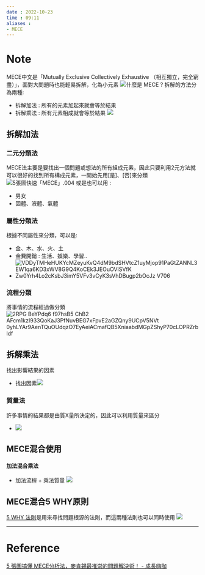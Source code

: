 ```yaml
---
date : 2022-10-23
time : 09:11
aliases :
- MECE
---
```

# Note
MECE中文是「Mutually Exclusive Collectively Exhaustive （相互獨立，完全窮盡）」，面對大問題時也能輕易拆解，化為小元素
![什麼是 MECE ?](C:\Users\sssss\OneDrive\Desktop\obsidian\zettelkasten\zettelkasten\Extras\Media\image\3CYt31wQlEaXlAJIdxcjJshDDzI1ePXU_6H162y_d9Nwrh7quxer5UAGf8llHBcI4xYvIa4khQSFVy5tfa8fAmsxIoUtnSNxCmwOZQubk7-UUMxZcE-zo81s31OGC9x3xO98CiiE.jpeg)
拆解的方法分為兩種:
- 拆解加法 : 所有的元素加起來就會等於結果
- 拆解乘法 : 所有元素相成就會等於結果
![](Pasted%20image%2020221023091836.png)

## 拆解加法
### 二元分類法
MECE法主要是要找出一個問題或想法的所有組成元素，因此只要利用2元方法就可以很好的找到所有構成元素，一開始先用[是]、[否]來分類
![5張圖快速「MECE」.004](C:\Users\sssss\OneDrive\Desktop\obsidian\zettelkasten\zettelkasten\Extras\Media\image\wn_A_4RKeoFqqtrr8Bkg3ckgfwTj1w_WpJ2C-e-cIu_4e6k6ywLpQMEVo3yT52d8McN5gZdrJio_ju_QdvcetmcqQ0tmEtdBIrD1ftgz9ZfcfpsvsX50kh8O1XYs_IHIR7VmXgpO.jpeg)
或是也可以用 : 
- 男女
- 固體、液體、氣體

### 屬性分類法
根據不同屬性來分類，可以是:
- 金、木、水、火、土
- 金費開銷 : 生活、娛樂、學習..
- ![VDDyTMHeHUKYcMZeyuKvQ4dM9bdSHVtcZ1uyMjop91PaGtZANNL3EW1qa6KD3xWV8G9Q4KoCEk3JEOuOVISVfK Zw0Yrh4Lo2cKsbJ3imY5VFv3vCyK3sVhDBugp2bOcJz V706](C:\Users\sssss\OneDrive\Desktop\obsidian\zettelkasten\zettelkasten\Extras\Media\image\VEwr6_rbvg-j_6p617eD8ysZ14X1jBWD6M2C8G6_zJJjK34wMQYPsgxCDXcixz3wNnbI5R1iqiV_KNMVLXXxK0mRTkPw7m7R2Vtn0yF95IKkZV8iMjZEqN195chgQl94jqq25Muj.jpeg)
### 流程分類
將事情的流程經過做分類
![2RPG BeYPdq6 f97hsB5 ChB2 AFcm1kzI933QoKaJ3PfNuvBEG7xFpvE2aGZQny9UCpV5NVt 0yhLYAr9AenTQuOUdqzO7EyAeiACmafQB5XniaabdMGpZShyP70cLOPRZrbldf](C:\Users\sssss\OneDrive\Desktop\obsidian\zettelkasten\zettelkasten\Extras\Media\image\4YSR3fzI0P81QwAz6wv_21GOjhkDLhCntXGT8-HSGcSS4zix82k1jX6h5mOBOBnJ9upawQ5I7Ji_HEZHx6dwFdE0gBE7CJNqyx928LY2ekS-pj0hijuAelwuz6ZJkA8TVQPj4yjL.jpeg)

## 拆解乘法
找出影響結果的因素
- 找出因素![](S__9748489.jpg)
### 質量法
許多事情的結果都是由質X量所決定的，因此可以利用質量來區分
- ![](S__9748492.jpg)
## MECE混合使用
#### 加法混合乘法
- 加法流程 + 乘法質量
![](S__9748493.jpg)

## MECE混合5 WHY原則
[5 WHY 法則](利用5個為什麼法則來尋找問題的根源.md)是用來尋找問題根源的法則，而這兩種法則也可以同時使用
![](S__9748491.jpg)


---
# Reference
[5 張圖搞懂 MECE分析法，麥肯錫最推崇的問題解決術！ - 成長嗨咖](https://lemonkao.com/blog/%E3%80%90%E8%B7%A8%E9%A0%98%E5%9F%9F%E7%9F%A5%E8%AD%98-02%E3%80%915%E5%BC%B5%E5%9C%96%E5%BF%AB%E9%80%9F%E6%90%9E%E6%87%82%E3%80%8Cmece%E3%80%8D%E5%88%86%E6%9E%90/)

